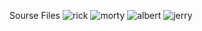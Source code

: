 Sourse Files
![rick](https://user-images.githubusercontent.com/96876621/204818235-2e6d8070-1f0b-4356-ac8f-a3c8edc5ec05.png)
![morty](https://user-images.githubusercontent.com/96876621/204818297-ae13f64a-0356-410e-8bb4-a472e9ec0d87.png)
![albert](https://user-images.githubusercontent.com/96876621/204818465-e787a464-5a7a-4bd7-b9a6-23d2bc19ad0e.png)
![jerry](https://user-images.githubusercontent.com/96876621/204818482-f6aab0e3-40ca-4628-9e64-31747eb85b63.png)
